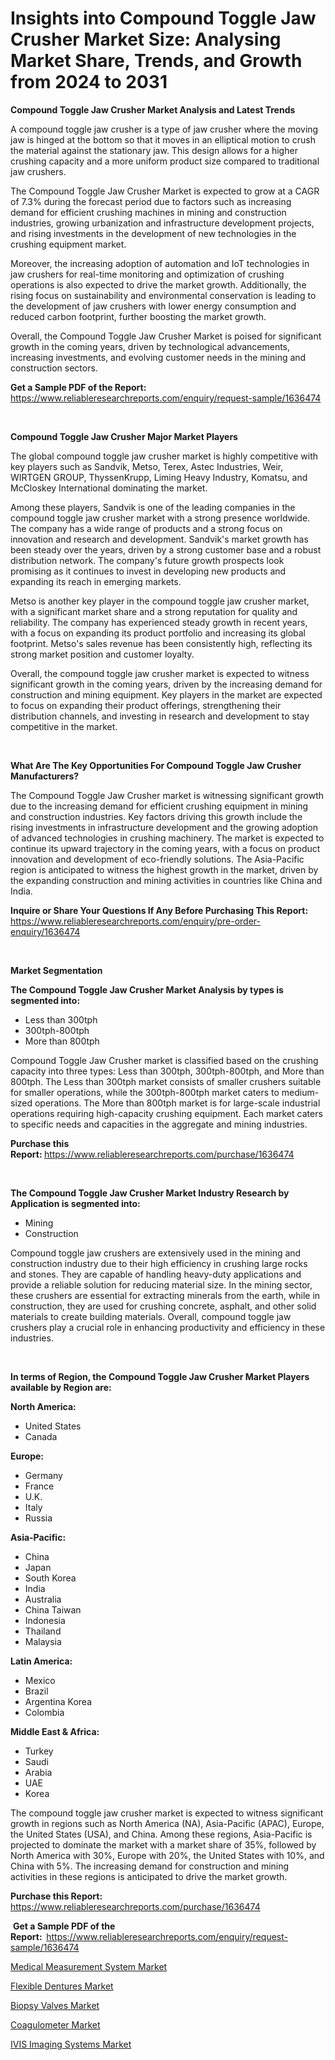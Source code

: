 <p><h1>Insights into Compound Toggle Jaw Crusher Market Size: Analysing Market Share, Trends, and Growth from 2024 to 2031</h1></p><p><strong>Compound Toggle Jaw Crusher Market Analysis and Latest Trends</strong></p>
<p><p>A compound toggle jaw crusher is a type of jaw crusher where the moving jaw is hinged at the bottom so that it moves in an elliptical motion to crush the material against the stationary jaw. This design allows for a higher crushing capacity and a more uniform product size compared to traditional jaw crushers.</p><p>The Compound Toggle Jaw Crusher Market is expected to grow at a CAGR of 7.3% during the forecast period due to factors such as increasing demand for efficient crushing machines in mining and construction industries, growing urbanization and infrastructure development projects, and rising investments in the development of new technologies in the crushing equipment market. </p><p>Moreover, the increasing adoption of automation and IoT technologies in jaw crushers for real-time monitoring and optimization of crushing operations is also expected to drive the market growth. Additionally, the rising focus on sustainability and environmental conservation is leading to the development of jaw crushers with lower energy consumption and reduced carbon footprint, further boosting the market growth.</p><p>Overall, the Compound Toggle Jaw Crusher Market is poised for significant growth in the coming years, driven by technological advancements, increasing investments, and evolving customer needs in the mining and construction sectors.</p></p>
<p><strong>Get a Sample PDF of the Report:&nbsp;</strong> <a href="https://www.reliableresearchreports.com/enquiry/request-sample/1636474">https://www.reliableresearchreports.com/enquiry/request-sample/1636474</a></p>
<p>&nbsp;</p>
<p><strong>Compound Toggle Jaw Crusher Major Market Players</strong></p>
<p><p>The global compound toggle jaw crusher market is highly competitive with key players such as Sandvik, Metso, Terex, Astec Industries, Weir, WIRTGEN GROUP, ThyssenKrupp, Liming Heavy Industry, Komatsu, and McCloskey International dominating the market.</p><p>Among these players, Sandvik is one of the leading companies in the compound toggle jaw crusher market with a strong presence worldwide. The company has a wide range of products and a strong focus on innovation and research and development. Sandvik's market growth has been steady over the years, driven by a strong customer base and a robust distribution network. The company's future growth prospects look promising as it continues to invest in developing new products and expanding its reach in emerging markets.</p><p>Metso is another key player in the compound toggle jaw crusher market, with a significant market share and a strong reputation for quality and reliability. The company has experienced steady growth in recent years, with a focus on expanding its product portfolio and increasing its global footprint. Metso's sales revenue has been consistently high, reflecting its strong market position and customer loyalty.</p><p>Overall, the compound toggle jaw crusher market is expected to witness significant growth in the coming years, driven by the increasing demand for construction and mining equipment. Key players in the market are expected to focus on expanding their product offerings, strengthening their distribution channels, and investing in research and development to stay competitive in the market.</p></p>
<p>&nbsp;</p>
<p><strong>What Are The Key Opportunities For Compound Toggle Jaw Crusher Manufacturers?</strong></p>
<p><p>The Compound Toggle Jaw Crusher market is witnessing significant growth due to the increasing demand for efficient crushing equipment in mining and construction industries. Key factors driving this growth include the rising investments in infrastructure development and the growing adoption of advanced technologies in crushing machinery. The market is expected to continue its upward trajectory in the coming years, with a focus on product innovation and development of eco-friendly solutions. The Asia-Pacific region is anticipated to witness the highest growth in the market, driven by the expanding construction and mining activities in countries like China and India.</p></p>
<p><strong>Inquire or Share Your Questions If Any Before Purchasing This Report:</strong> <a href="https://www.reliableresearchreports.com/enquiry/pre-order-enquiry/1636474">https://www.reliableresearchreports.com/enquiry/pre-order-enquiry/1636474</a></p>
<p>&nbsp;</p>
<p><strong>Market Segmentation</strong></p>
<p><strong>The Compound Toggle Jaw Crusher Market Analysis by types is segmented into:</strong></p>
<p><ul><li>Less than 300tph</li><li>300tph-800tph</li><li>More than 800tph</li></ul></p>
<p><p>Compound Toggle Jaw Crusher market is classified based on the crushing capacity into three types: Less than 300tph, 300tph-800tph, and More than 800tph. The Less than 300tph market consists of smaller crushers suitable for smaller operations, while the 300tph-800tph market caters to medium-sized operations. The More than 800tph market is for large-scale industrial operations requiring high-capacity crushing equipment. Each market caters to specific needs and capacities in the aggregate and mining industries.</p></p>
<p><strong>Purchase this Report:&nbsp;</strong><a href="https://www.reliableresearchreports.com/purchase/1636474">https://www.reliableresearchreports.com/purchase/1636474</a></p>
<p>&nbsp;</p>
<p><strong>The Compound Toggle Jaw Crusher Market Industry Research by Application is segmented into:</strong></p>
<p><ul><li>Mining</li><li>Construction</li></ul></p>
<p><p>Compound toggle jaw crushers are extensively used in the mining and construction industry due to their high efficiency in crushing large rocks and stones. They are capable of handling heavy-duty applications and provide a reliable solution for reducing material size. In the mining sector, these crushers are essential for extracting minerals from the earth, while in construction, they are used for crushing concrete, asphalt, and other solid materials to create building materials. Overall, compound toggle jaw crushers play a crucial role in enhancing productivity and efficiency in these industries.</p></p>
<p>&nbsp;</p>
<p><strong>In terms of Region, the Compound Toggle Jaw Crusher Market Players available by Region are:</strong></p>
<p>
    <p> <strong> North America: </strong>
        <ul>
            <li>United States</li>
            <li>Canada</li>
        </ul>
        </p> 
    <p> <strong> Europe: </strong>
        <ul>
            <li>Germany</li>
            <li>France</li>
            <li>U.K.</li>
            <li>Italy</li>
            <li>Russia</li>
        </ul>
        </p> 
    <p> <strong> Asia-Pacific: </strong>
        <ul>
            <li>China</li>
            <li>Japan</li>
            <li>South Korea</li>
            <li>India</li>
            <li>Australia</li>
            <li>China Taiwan</li>
            <li>Indonesia</li>
            <li>Thailand</li>
            <li>Malaysia</li>
        </ul>
        </p> 
    <p> <strong> Latin America: </strong>
        <ul>
            <li>Mexico</li>
            <li>Brazil</li>
            <li>Argentina Korea</li>
            <li>Colombia</li>
        </ul>
        </p> 
    <p> <strong> Middle East & Africa: </strong>
        <ul>
            <li>Turkey</li>
            <li>Saudi</li>
            <li>Arabia</li>
            <li>UAE</li>
            <li>Korea</li>
        </ul>
    </p>
    </p>
<p><p>The compound toggle jaw crusher market is expected to witness significant growth in regions such as North America (NA), Asia-Pacific (APAC), Europe, the United States (USA), and China. Among these regions, Asia-Pacific is projected to dominate the market with a market share of 35%, followed by North America with 30%, Europe with 20%, the United States with 10%, and China with 5%. The increasing demand for construction and mining activities in these regions is anticipated to drive the market growth.</p></p>
<p><strong>Purchase this Report: </strong><a href="https://www.reliableresearchreports.com/purchase/1636474">https://www.reliableresearchreports.com/purchase/1636474</a></p>
<p>&nbsp;<strong>Get a Sample PDF of the Report:&nbsp;&nbsp;</strong><a href="https://www.reliableresearchreports.com/enquiry/request-sample/1636474">https://www.reliableresearchreports.com/enquiry/request-sample/1636474</a></p>
<p><strong></strong></p>
<p><p><a href="https://medium.com/@patrickbrooks1913/medical-measurement-system-market-outlook-industry-overview-and-forecast-2024-to-2031-4d26377538ce">Medical Measurement System Market</a></p><p><a href="https://medium.com/@patrickbrooks1913/flexible-dentures-market-report-reveals-the-latest-trends-and-growth-opportunities-of-this-market-57ae5c3940b9">Flexible Dentures Market</a></p><p><a href="https://medium.com/@patrickbrooks1913/biopsy-valves-market-trends-forecast-and-competitive-analysis-to-2031-62bcea6b0062">Biopsy Valves Market</a></p><p><a href="https://medium.com/@patrickbrooks1913/coagulometer-market-analysis-and-sze-forecasted-for-period-from-2024-to-2031-4c0135f46353">Coagulometer Market</a></p><p><a href="https://medium.com/@patrickbrooks1913/ivis-imaging-systems-market-insight-market-trends-growth-forecasted-from-2024-to-2031-afc6f9566a5b">IVIS Imaging Systems Market</a></p></p>